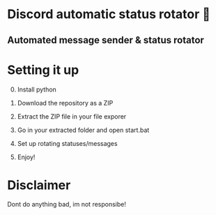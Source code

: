 # Discord automatic status rotator 🤖      
  
## Automated message sender & status rotator    
      
# Setting it up    
  
0. Install python  
1. Download the repository as a ZIP     
2. Extract the ZIP file in your file exporer    
3. Go in your extracted folder and open start.bat     
4. Set up rotating statuses/messages     
    
5. Enjoy!    
   
# Disclaimer     
    
Dont do anything bad, im not responsibe!     